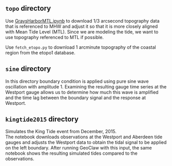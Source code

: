 ## `topo` directory

Use [GraysHarborMTL.ipynb](topo/GraysHarborMTL.html) to download 1/3 arcsecond
topography data that is referenced to MHW and adjust it so that it is 
more closely aligned with Mean Tide Level (MTL). Since we are modeling
the tide, we want to use topography referenced to MTL if possible.

Use `fetch_etopo.py` to download 1 arcminute topography of the coastal
region from the etopo1 database.

## `sine` directory

In this directory boundary condition is applied using
pure sine wave oscillation with amplitude 1. Examining the resulting gauge
time series at the Westport gauge allows us to determine how much this wave
is amplified and the time lag between the boundary signal and the response
at Westport.  

## `kingtide2015` directory

Simulates the King Tide event from December, 2015.  
The notebook downloads observations at the Westport and Aberdeen tide gauges and adjusts 
the Westport data to obtain the tidal signal to be applied on the left boundary.
After running GeoClaw with this input, the same notebook shows the
resulting simulated tides compared to the observations.

